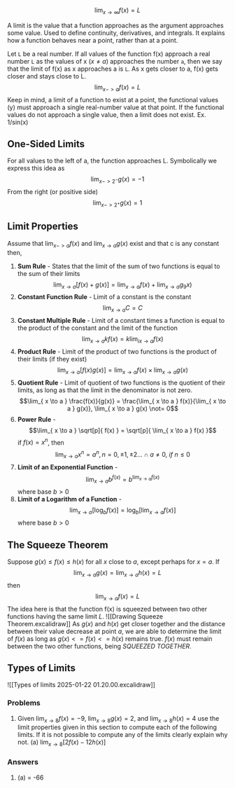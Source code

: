 $$
\lim_{x\rightarrow\infty}f(x)= L
$$

A limit is the value that a function approaches as the argument approaches some value. Used to define continuity, derivatives, and integrals.
It explains how a function behaves near a point, rather than at a point. 

Let `L` be a real number. If all values of the function f(x) approach a real number `L` as the values of x ($x \not= a$) approaches the number `a`, then we say that the limit of f(x) as x approaches a is `L`. As x gets closer to a, f(x) gets closer and stays close to L.
$$
\lim_{x->a}f(x)=L
$$
Keep in mind, a limit of a function to exist at a point, the functional values (y) must approach a single real-number value at that point. If the functional values do not approach a single value, then a limit does not exist. Ex. 1/sin(x)

## One-Sided Limits
For all values to the left of a, the function approaches L. Symbolically we express this idea as 
$$
\lim_{x->2^-}g(x) = -1
$$
From the right (or positive side)
$$
\lim_{x->2^+}g(x) = 1
$$
## Limit Properties
Assume that $\lim_{x->a}f(x)$ and $\lim_{ x \to a }g(x)$ exist and that c is any constant then,
1.  **Sum Rule**  - States that the limit of the sum of two functions is equal to the sum of their limits$$\lim_{ x \to a } [f(x)+g(x)] = \lim_{ x \to a } f(x) + \lim_{ x \to a } g_{9}x)$$
2. **Constant Function Rule** - Limit of a constant is the constant $$\lim_{ x \to a } C = C$$
3. **Constant Multiple Rule** - Limit of a constant times a function is equal to the product of the constant and the limit of the function $$\lim_{ x \to a } kf(x) = k\lim_{ ix \to a } f(x)$$
4. **Product Rule** - Limit of the product of two functions is the product of their limits (if they exist) $$\lim_{ x \to a } [f(x)g(x)] = \lim_{ x \to a } f(x) \times \lim_{ x \to a } g(x)$$
5. **Quotient Rule** - Limit of quotient of two functions is the quotient of their limits, as long as that the limit in the denominator is not zero. $$\lim_{ x \to a } \frac{f(x)}{g(x)} = \frac{\lim_{ x \to a } f(x)}{\lim_{ x \to a } g(x)}, \lim_{ x \to a } g(x) \not= 0$$
6. **Power Rule** - $$\lim_{ x \to a } \sqrt[p]{ f(x) } = \sqrt[p]{ \lim_{ x \to a } f(x) }$$ if $f(x) = x^n$, then $$\lim_{ x \to a } x^n = a^n, n =0, \pm 1, \pm 2\dots \cap a \not= 0, ~if~n \leq 0$$
7. **Limit of an Exponential Function** - $$\lim_{ x \to a } b^{f(x)} = b^{\lim_{ x \to a } f(x)}$$ where base $b > 0$
8. **Limit of a Logarithm of a Function** - $$\lim_{ x \to a } [\log_{b}f(x)] = \log_{b}[\lim_{ x \to a } f(x)]$$ where base $b>0$
## The Squeeze Theorem 
Suppose $g(x) \leq f(x)\leq h(x)$ for all $x$ close to $a$, except perhaps for $x=a$. If $$\lim_{ x \to a } g(x)=\lim_{ x \to a } h(x)=L$$then $$\lim_{ x \to a } f(x) = L$$The idea here is that the function f(x) is squeezed between two other functions having the same limit $L$.
![[Drawing Squeeze Theorem.excalidraw]]
As $g(x)$ and $h(x)$ get closer together and the distance between their value decrease at point $a$, we are able to determine the limit of $f(x)$ as long as $g(x) <= f(x) <= h(x)$ remains true. $f(x)$ must remain between the two other functions, being  *SQUEEZED TOGETHER*.
## Types of Limits
![[Types of limits 2025-01-22 01.20.00.excalidraw]]

### Problems
1. Given $\lim_{ x \to 8 }f(x) = -9$, $\lim_{ x \to 8 }g(x) = 2$, and $\lim_{ x \to 8 }h(x) = 4$ use the limit properties given in this section to compute each of the following limits. If it is not possible to compute any of the limits clearly explain why not.
	(a) $\lim_{ x \to 8 }[2f(x)-12h(x)]$ 


### Answers
1. (a) = -66